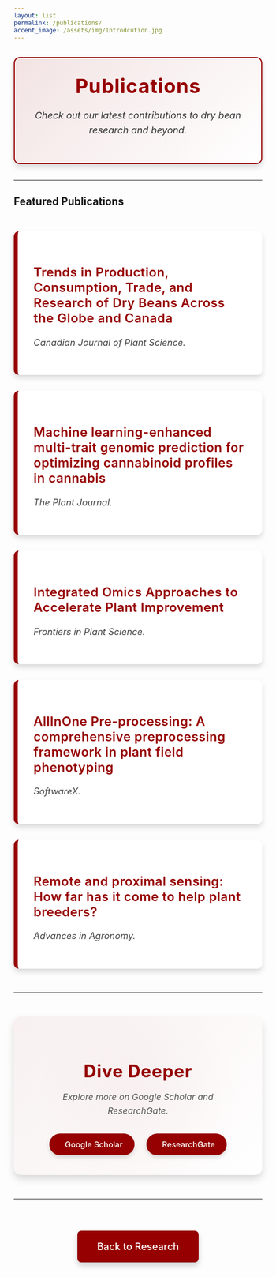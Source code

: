 ```yaml
---
layout: list
permalink: /publications/
accent_image: /assets/img/Introdcution.jpg
---
```


<div class="intro-box" style="background: linear-gradient(135deg, rgba(150,0,0,0.1), rgba(255,255,255,0.9)); border: 2px solid rgb(150,0,0); border-radius: 12px; padding: 2rem; margin: 2rem 0; box-shadow: 0 6px 12px rgba(0,0,0,0.15); text-align: center;">
 <h1 style="color: rgb(150,0,0); font-size: 2.5rem; margin: 0 auto 1rem; font-weight: 700; letter-spacing: 1px; text-align: center; width: 100%; display: block;">Publications</h1>
  <p style="font-size: 1.2rem; line-height: 1.6; color: #333; font-style: italic;">Check out our latest contributions to dry bean research and beyond.</p>
</div>

---

## Featured Publications

<div class="publications-list" style="margin: 3rem 0; max-width: 900px; margin-left: auto; margin-right: auto;">
   <div style="padding: 2rem; background: rgba(255, 255, 255, 0.95); border-left: 8px solid rgb(150,0,0); border-radius: 10px; margin-bottom: 2rem; box-shadow: 0 6px 12px rgba(0,0,0,0.15); transition: transform 0.3s, box-shadow 0.3s;">
    <h3 style="color: rgb(150,0,0); font-size: 1.6rem; margin-bottom: 0.75rem; font-weight: 600; letter-spacing: 0.5px;"><a href="https://cdnsciencepub.com/doi/abs/10.1139/cjps-2024-0185?casa_token=hmqt8cASOKUAAAAA:B9SxqZi-CORyY5KHdn4SnXluDSlaOJbytMy_sVxK17HM8zlNsL7RKSM5b6GlTo5TOttyoT3dgTx917k" style="color: rgb(150,0,0); text-decoration: none; transition: color 0.3s;" target="_blank">Trends in Production, Consumption, Trade, and Research of Dry Beans Across the Globe and Canada</a></h3>
    <p style="font-size: 1.15rem; line-height: 1.7; color: #444; font-style: italic;"><em>Canadian Journal of Plant Science</em>.</p>
 </div>
   <div style="padding: 2rem; background: rgba(255, 255, 255, 0.95); border-left: 8px solid rgb(150,0,0); border-radius: 10px; margin-bottom: 2rem; box-shadow: 0 6px 12px rgba(0,0,0,0.15); transition: transform 0.3s, box-shadow 0.3s;">
    <h3 style="color: rgb(150,0,0); font-size: 1.6rem; margin-bottom: 0.75rem; font-weight: 600; letter-spacing: 0.5px;"><a href="https://onlinelibrary.wiley.com/doi/full/10.1111/tpj.17164" style="color: rgb(150,0,0); text-decoration: none; transition: color 0.3s;" target="_blank">Machine learning-enhanced multi-trait genomic prediction for optimizing cannabinoid profiles in cannabis</a></h3>
    <p style="font-size: 1.15rem; line-height: 1.7; color: #444; font-style: italic;"><em>The Plant Journal</em>.</p>
  </div>
   <div style="padding: 2rem; background: rgba(255, 255, 255, 0.95); border-left: 8px solid rgb(150,0,0); border-radius: 10px; margin-bottom: 2rem; box-shadow: 0 6px 12px rgba(0,0,0,0.15); transition: transform 0.3s, box-shadow 0.3s;">
    <h3 style="color: rgb(150,0,0); font-size: 1.6rem; margin-bottom: 0.75rem; font-weight: 600; letter-spacing: 0.5px;"><a href="https://www.frontiersin.org/journals/plant-science/articles/10.3389/fpls.2024.1397582/full" style="color: rgb(150,0,0); text-decoration: none; transition: color 0.3s;" target="_blank">Integrated Omics Approaches to Accelerate Plant Improvement</a></h3>
    <p style="font-size: 1.15rem; line-height: 1.7; color: #444; font-style: italic;"><em>Frontiers in Plant Science</em>.</p>
  </div>
   <div style="padding: 2rem; background: rgba(255, 255, 255, 0.95); border-left: 8px solid rgb(150,0,0); border-radius: 10px; margin-bottom: 2rem; box-shadow: 0 6px 12px rgba(0,0,0,0.15); transition: transform 0.3s, box-shadow 0.3s;">
    <h3 style="color: rgb(150,0,0); font-size: 1.6rem; margin-bottom: 0.75rem; font-weight: 600; letter-spacing: 0.5px;"><a href="https://www.sciencedirect.com/science/article/pii/S2352711023001607" style="color: rgb(150,0,0); text-decoration: none; transition: color 0.3s;" target="_blank">AllInOne Pre-processing: A comprehensive preprocessing framework in plant field phenotyping</a></h3>
    <p style="font-size: 1.15rem; line-height: 1.7; color: #444; font-style: italic;"> <em>SoftwareX</em>.</p>
  </div>
  <div style="padding: 2rem; background: rgba(255, 255, 255, 0.95); border-left: 8px solid rgb(150,0,0); border-radius: 10px; margin-bottom: 2rem; box-shadow: 0 6px 12px rgba(0,0,0,0.15); transition: transform 0.3s, box-shadow 0.3s;">
    <h3 style="color: rgb(150,0,0); font-size: 1.6rem; margin-bottom: 0.75rem; font-weight: 600; letter-spacing: 0.5px;"><a href="https://www.sciencedirect.com/science/article/pii/S0065211323000597" style="color: rgb(150,0,0); text-decoration: none; transition: color 0.3s;" target="_blank">Remote and proximal sensing: How far has it come to help plant breeders?</a></h3>
    <p style="font-size: 1.15rem; line-height: 1.7; color: #444; font-style: italic;"><em>Advances in Agronomy</em>.</p>
  </div>
</div>

---

<div class="read-more-section" style="background: linear-gradient(135deg, rgba(150,0,0,0.05), rgba(255,255,255,0.95)); border-radius: 15px; padding: 2.5rem; margin: 3rem 0; box-shadow: 0 8px 16px rgba(0,0,0,0.15); text-align: center; position: relative; overflow: hidden;">
  <div style="position: absolute; top: 0; left: 0; width: 100%; height: 100%; background: radial-gradient(circle, rgba(150,0,0,0.1) 0%, transparent 70%); opacity: 0.3;"></div>
  <h2 style="color: rgb(150,0,0); font-size: 2.2rem; margin-bottom: 1rem; font-weight: 700; letter-spacing: 1px; position: relative; z-index: 1; text-shadow: 1px 1px 2px rgba(0,0,0,0.1);">Dive Deeper</h2>
  <p style="font-size: 1.1rem; line-height: 1.6; color: #555; margin-bottom: 2rem; font-style: italic; position: relative; z-index: 1;">Explore more on Google Scholar and ResearchGate.</p>
  <div class="button-container" style="display: flex; justify-content: center; gap: 1.5rem; flex-wrap: wrap;">
    <a href="https://scholar.google.ca/citations?user=WJs0cQ0AAAAJ&hl=en" class="scholar-btn" target="_blank">
      <i class="fas fa-graduation-cap"></i> Google Scholar
    </a>
    <a href="https://www.researchgate.net/profile/Mohsen-Yoosefzadeh-Najafabadi?ev=hdr_xprf" class="researchgate-btn" target="_blank">
      <i class="fab fa-researchgate"></i> ResearchGate
    </a>
  </div>
</div>

---

<div style="text-align: center; margin: 4rem 0;">
  <a href="/research/" class="btn" style="display: inline-block; padding: 1.25rem 2.5rem; background: rgb(150,0,0); color: white; text-decoration: none; border-radius: 8px; box-shadow: 0 6px 12px rgba(0,0,0,0.2); font-size: 1.25rem; font-weight: 500; transition: background-color 0.3s, transform 0.3s;">Back to Research</a>
</div>

<style>
  .publications-list div:hover { transform: translateY(-5px); box-shadow: 0 10px 20px rgba(0,0,0,0.2); }
  .publications-list a:hover { color: rgb(120,0,0); }
  .btn:hover { background-color: rgb(120,0,0); transform: translateY(-3px); box-shadow: 0 10px 20px rgba(0,0,0,0.25); }

  /* Styling for the Read More section buttons */
  .scholar-btn, .researchgate-btn {
    display: inline-flex;
    align-items: center;
    gap: 0.5rem;
    padding: 0.75rem 1.5rem;
    background: rgb(150,0,0);
    color: white;
    text-decoration: none;
    border-radius: 25px;
    font-size: 1rem;
    font-weight: 500;
    box-shadow: 0 4px 8px rgba(0,0,0,0.15);
    transition: all 0.3s ease;
    position: relative;
    overflow: hidden;
  }

  .scholar-btn i, .researchgate-btn i {
    font-size: 1.2rem;
  }

  /* Hover effects */
  .scholar-btn:hover, .researchgate-btn:hover {
    background: rgb(120,0,0);
    transform: scale(1.05);
    box-shadow: 0 6px 12px rgba(0,0,0,0.2);
  }

  /* Glowing border effect on hover */
  .scholar-btn::before, .researchgate-btn::before {
    content: '';
    position: absolute;
    top: 0;
    left: 0;
    width: 100%;
    height: 100%;
    background: linear-gradient(90deg, transparent, rgba(255,255,255,0.3), transparent);
    opacity: 0;
    transition: opacity 0.3s ease;
  }

  .scholar-btn:hover::before, .researchgate-btn:hover::before {
    opacity: 1;
    animation: glow 1.5s infinite;
  }

  /* Bounce animation on click */
  .scholar-btn:active, .researchgate-btn:active {
    transform: scale(0.95);
    transition: transform 0.1s ease;
  }

  /* Keyframes for glowing effect */
  @keyframes glow {
    0% { transform: translateX(-100%); }
    100% { transform: translateX(100%); }
  }
</style>
